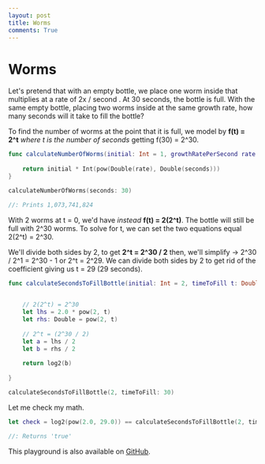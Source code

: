 ```yaml
---
layout: post
title: Worms
comments: True
---
```

# Worms

Let's pretend that with an empty bottle, we place one worm inside that multiplies at a rate of 2x / second . At 30 seconds, the bottle is full. With the same empty bottle, placing two worms inside at the same growth rate, how many seconds will it take to fill the bottle?

To find the number of worms at the point that it is full, we model by  __f(t) = 2^t__ _where t is the number of seconds_ getting  f(30) = 2^30.

```swift
func calculateNumberOfWorms(initial: Int = 1, growthRatePerSecond rate: UInt = 2, seconds: UInt) -> Int {
    
    return initial * Int(pow(Double(rate), Double(seconds)))
}

calculateNumberOfWorms(seconds: 30)

//: Prints 1,073,741,824
```

With 2 worms at t = 0, we'd have _instead_ __f(t) = 2(2^t)__. The bottle will still be full with 2^30 worms. To solve for t, we can set the two equations equal 2(2^t) = 2^30.

We'll divide both sides by 2, to get __2^t = 2^30 / 2__ then, we'll simplify -> 2^30 / 2^1 =  2^30 - 1 or 2^t = 2^29. We can divide both sides by 2 to get rid of the coefficient giving us t = 29 (29 seconds).

```swift
func calculateSecondsToFillBottle(initial: Int = 2, timeToFill t: Double) -> Double {

    
    // 2(2^t) = 2^30
    let lhs = 2.0 * pow(2, t)
    let rhs: Double = pow(2, t)
    
    // 2^t = (2^30 / 2)
    let a = lhs / 2
    let b = rhs / 2
    
    return log2(b)
    
}

calculateSecondsToFillBottle(2, timeToFill: 30)
```

Let me check my math.

```swift
let check = log2(pow(2.0, 29.0)) == calculateSecondsToFillBottle(2, timeToFill: 30)

//: Returns 'true'
```
This playground is also available on [GitHub](https://github.com/macbellingrath/Swift-Algorithms-and-Data-Structures/tree/master/Worms.playground). 
